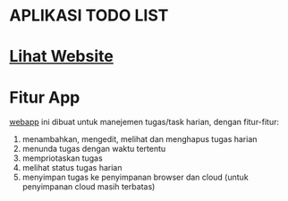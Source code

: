 <h1>APLIKASI TODO LIST</h1>
<h1>
	<a href="https://cryzepy.github.io/daily-task/">Lihat Website</a>
</h1>
<div>
	<h1>Fitur App</h1>
	<p><a href="https://cryzepy.github.io/daily-task/">webapp</a> ini dibuat untuk manejemen tugas/task harian, dengan fitur-fitur:</p>
	<ol>
		<li>menambahkan, mengedit, melihat dan menghapus tugas harian</li>
		<li>menunda tugas dengan waktu tertentu</li>
		<li>mempriotaskan tugas</li>
		<li>melihat status tugas harian</li>
 		<li>menyimpan tugas ke penyimpanan browser dan cloud (untuk penyimpanan cloud masih terbatas)</li>
	</ol>
</div>
